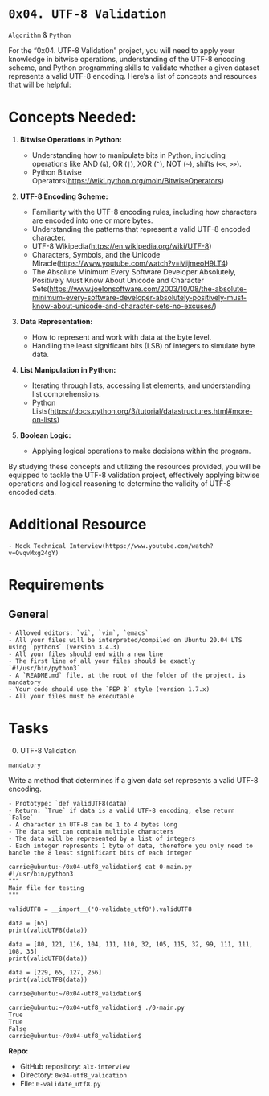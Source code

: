 # `0x04. UTF-8 Validation`
`Algorithm` & `Python`

For the “0x04. UTF-8 Validation” project, you will need to apply your knowledge in bitwise operations, understanding of the UTF-8 encoding scheme, and Python programming skills to validate whether a given dataset represents a valid UTF-8 encoding. Here’s a list of concepts and resources that will be helpful:

# Concepts Needed:
1. **Bitwise Operations in Python:**

	- Understanding how to manipulate bits in Python, including operations like AND (`&`), OR (`|`), XOR (`^`), NOT (`~`), shifts (`<<`, `>>`).
	- Python Bitwise Operators(https://wiki.python.org/moin/BitwiseOperators)
2. **UTF-8 Encoding Scheme:**

	- Familiarity with the UTF-8 encoding rules, including how characters are encoded into one or more bytes.
	- Understanding the patterns that represent a valid UTF-8 encoded character.
	- UTF-8 Wikipedia(https://en.wikipedia.org/wiki/UTF-8)
	- Characters, Symbols, and the Unicode Miracle(https://www.youtube.com/watch?v=MijmeoH9LT4)
	- The Absolute Minimum Every Software Developer Absolutely, Positively Must Know About Unicode and Character Sets(https://www.joelonsoftware.com/2003/10/08/the-absolute-minimum-every-software-developer-absolutely-positively-must-know-about-unicode-and-character-sets-no-excuses/)
3. **Data Representation:**

	- How to represent and work with data at the byte level.
	- Handling the least significant bits (LSB) of integers to simulate byte data.
4. **List Manipulation in Python:**

	- Iterating through lists, accessing list elements, and understanding list comprehensions.
	- Python Lists(https://docs.python.org/3/tutorial/datastructures.html#more-on-lists)
5. **Boolean Logic:**

	- Applying logical operations to make decisions within the program.

By studying these concepts and utilizing the resources provided, you will be equipped to tackle the UTF-8 validation project, effectively applying bitwise operations and logical reasoning to determine the validity of UTF-8 encoded data.

# Additional Resource
	- Mock Technical Interview(https://www.youtube.com/watch?v=QvqvMxg24gY)

# Requirements
## General
	- Allowed editors: `vi`, `vim`, `emacs`
	- All your files will be interpreted/compiled on Ubuntu 20.04 LTS using `python3` (version 3.4.3)
	- All your files should end with a new line
	- The first line of all your files should be exactly `#!/usr/bin/python3`
	- A `README.md` file, at the root of the folder of the project, is mandatory
	- Your code should use the `PEP 8` style (version 1.7.x)
	- All your files must be executable

# Tasks
0. UTF-8 Validation

`mandatory`

Write a method that determines if a given data set represents a valid UTF-8 encoding.

	- Prototype: `def validUTF8(data)`
	- Return: `True` if data is a valid UTF-8 encoding, else return `False`
	- A character in UTF-8 can be 1 to 4 bytes long
	- The data set can contain multiple characters
	- The data will be represented by a list of integers
	- Each integer represents 1 byte of data, therefore you only need to handle the 8 least significant bits of each integer
```
carrie@ubuntu:~/0x04-utf8_validation$ cat 0-main.py
#!/usr/bin/python3
"""
Main file for testing
"""

validUTF8 = __import__('0-validate_utf8').validUTF8

data = [65]
print(validUTF8(data))

data = [80, 121, 116, 104, 111, 110, 32, 105, 115, 32, 99, 111, 111, 108, 33]
print(validUTF8(data))

data = [229, 65, 127, 256]
print(validUTF8(data))

carrie@ubuntu:~/0x04-utf8_validation$
```
```
carrie@ubuntu:~/0x04-utf8_validation$ ./0-main.py
True
True
False
carrie@ubuntu:~/0x04-utf8_validation$
```
**Repo:**

- GitHub repository: `alx-interview`
- Directory: `0x04-utf8_validation`
- File: `0-validate_utf8.py`
 
